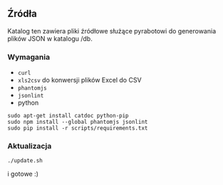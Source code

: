 ## Źródła

Katalog ten zawiera pliki źródłowe służące pyrabotowi do generowania plików JSON w katalogu /db.

### Wymagania

* ``curl``
* ``xls2csv`` do konwersji plików Excel do CSV
* ``phantomjs``
* ``jsonlint``
* python

```
sudo apt-get install catdoc python-pip
sudo npm install --global phantomjs jsonlint
sudo pip install -r scripts/requirements.txt
```

### Aktualizacja

```
./update.sh
```

i gotowe :)
